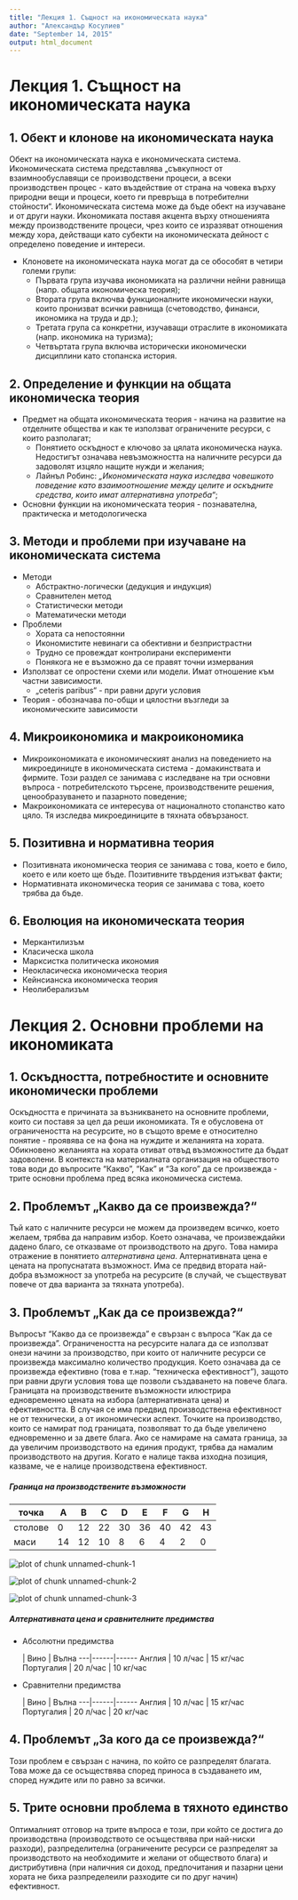 ```yaml
---
title: "Лекция 1. Същност на икономическата наука"
author: "Александър Косулиев"
date: "September 14, 2015"
output: html_document
---
```


# Лекция 1. Същност на икономическата наука

## 1. Обект и клонове на икономическата наука

Обект на икономическата наука е икономическата система. Икономическата система представлява „съвкупност от взаимнообуславящи се производствени процеси, а всеки производствен процес - като въздействие от страна на човека върху природни вещи и процеси, което ги превръща в потребителни стойности“. Икономическата система може да бъде обект на изучаване и от други науки. Икономиката поставя акцента върху отношенията между производствените процеси, чрез които се изразяват отношения между хора, действащи като субекти на икономическата дейност с определено поведение и интереси.

* Клоновете на икономическата наука могат да се обособят в четири големи групи:
  * Първата група изучава икономиката на различни нейни равнища (напр. общата икономическа теория);
  * Втората група включва функционалните икономически науки, които пронизват всички равнища (счетоводство, финанси, икономика на труда и др.);
  * Третата група са конкретни, изучаващи отраслите в икономиката (напр. икономика на туризма);
  * Четвъртата група включва исторически икономически дисциплини като стопанска история.

## 2. Определение и функции на общата икономическа теория

* Предмет на общата икономическата теория - начина на развитие на отделните общества и как те използват ограничените ресурси, с които разполагат;
  * Понятието оскъдност е ключово за цялата икономическа наука. Недостигът означава невъзможността на наличните ресурси да задоволят изцяло нащите нужди и желания;
  * Лайнъл Робинс: _„Икономическата наука изследва човешкото поведение като взаимоотношение между целите и оскъдните средства, които имат алтернативна употреба“_;
* Основни функции на икономическата теория - познавателна, практическа и методологическа

## 3. Методи и проблеми при изучаване на икономическата система

* Методи
  * Абстрактно-логически (дедукция и индукция)
  * Сравнителен метод
  * Статистически методи
  * Математически методи
* Проблеми
  * Хората са непостоянни
  * Икономистите невинаги са обективни и безпристрастни
  * Трудно се провеждат контролирани експерименти
  * Понякога не е възможно да се правят точни измервания
* Използват се опростени схеми или модели. Имат отношение към частни зависимости.
  * „ceteris paribus“ - при равни други условия
* Теория - обозначава по-общи и цялостни възгледи за икономическите зависимости

## 4. Микроикономика и макроикономика

* Микроикономиката е икономическият анализ на поведението на микроединицте в икономическата система - домакинствата и фирмите. Този раздел се занимава с изследване на три основни въпроса - потребителското търсене, производствените решения, ценообразуването и пазарното поведение;
* Макроикономиката се интересува от националното стопанство като цяло. Тя изследва микроединиците в тяхната обвързаност.

## 5. Позитивна и нормативна теория

* Позитивната икономическа теория се занимава с това, което е било, което е или което ще бъде. Позитивните твърдения изтъкват факти;
* Нормативната икономическа теория се занимава с това, което трябва да бъде.

## 6. Еволюция на икономическата теория

* Меркантилизъм
* Класическа школа
* Марксистка политическа икономия
* Неокласическа икономическа теория
* Кейнсианска икономическа теория
* Неолиберализъм


# Лекция 2. Основни проблеми на икономиката

## 1. Оскъдността, потребностите и основните икономически проблеми

Оскъдността е причината за възникването на основните проблеми, които си поставя за цел да реши икономиката. Тя е обусловена от ограничеността на ресурсите, но в същото време е относително понятие - проявява се на фона на нуждите и желанията на хората. Обикновено желанията на хората отиват отвъд възможностите да бъдат задоволени. В контекста на материалната организация на обществото това води до въпросите “Какво”, “Как” и “За кого” да се произвежда - трите основни проблема пред всяка икономическа система.

## 2. Проблемът „Какво да се произвежда?“

Тъй като с наличните ресурси не можем да произведем всичко, което желаем, трябва да направим избор. Което означава, че произвеждайки дадено благо, се отказваме от производството на друго. Това намира отражение в понятието _алтернативна цена_. Алтернативната цена е цената на пропуснатата възможност. Има се предвид втората най-добра възможност за употреба на ресурсите (в случай, че съществуват повече от два варианта за тяхната употреба).

## 3. Проблемът „Как да се произвежда?“

Въпросът “Какво да се произвежда” е свързан с въпроса “Как да се произвежда”. Ограничеността на ресурсите налага да се използват онези начини за производство, при които от наличните ресурси се произвежда максимално количество продукция. Което означава да се произвежда ефективно (това е т.нар. “техническа ефективност”), защото при равни други условия това ще позволи създаването на повече блага. Границата на производствените възможности илюстрира едновременно цената на избора (алтернативната цена) и ефективността. В случая се има предвид производствена ефективност не от технически, а от икономически аспект. Точките на производство, които се намират под границата, позволяват то да бъде увеличено едновременно и за двете блага. Ако се намираме на самата граница, за да увеличим производството на единия продукт, трябва да намалим производството на другия. Когато е налице таква изходна позиция, казваме, че е налице производствена ефективност. 


##### Граница на производствените възможности

точка| A | B | C | D | E | F | G | H 
-----|---|---|---|---|---|---|---|---
столове|0|12|22|30|36|40|42|43
маси|14|12|10|8|6|4|2|0

![plot of chunk unnamed-chunk-1](figure/unnamed-chunk-1-1.png) 

![plot of chunk unnamed-chunk-2](figure/unnamed-chunk-2-1.png) 

![plot of chunk unnamed-chunk-3](figure/unnamed-chunk-3-1.png) 

##### Алтернативната цена и сравнителните предимства

* Абсолютни предимства

   | Вино | Вълна 
---|------|------
Англия | 10 л/час | 15 кг/час
Португалия | 20 л/час | 10 кг/час

* Сравнителни предимства
   
   | Вино | Вълна 
---|------|------
Англия | 10 л/час | 15 кг/час
Португалия | 20 л/час | 20 кг/час

## 4. Проблемът „За кого да се произвежда?“

Този проблем е свързан с начина, по който се разпределят благата. Това може да се осъществява според приноса в създаването им, според нуждите или по равно за всички. 

## 5. Трите основни проблема в тяхното единство

Оптималният отговор на трите въпроса е този, при който се достига до производствна (производството се осъществява при най-ниски разходи), разпределителна (ограничените ресурси се разпределят за производството на необходимите и желани от обществото блага) и дистрибутивна (при наличния си доход, предпочитания и пазарни цени хората не биха разпределеили разходите си по друг начин) ефективност.

